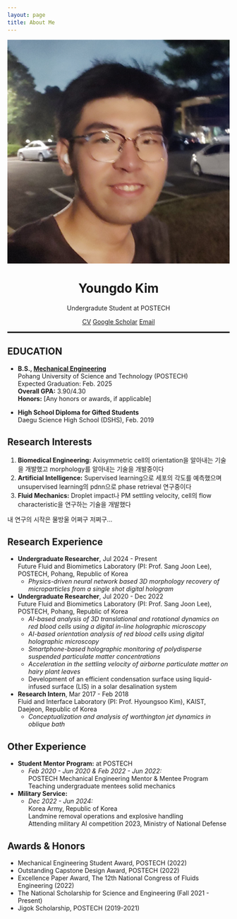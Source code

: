 ```yaml
---
layout: page
title: About Me
---
```





<div class="profile" style="text-align: center;">
  <img src="/smile1.jpg" alt="Profile Picture" style="display: block; margin: 0 auto;">
  <h1>Youngdo Kim</h1>
  <p>Undergradute Student at POSTECH</p>
  <div class="contact-info">
    <a href="/Curriculum Vitae_YoungdoKim.pdf">CV</a>
    <a href="https://scholar.google.com/citations?user=hcQTdngAAAAJ&hl=ko">Google Scholar</a>
    <a href="mailto:[youngdokim@postech.ac.kr]">Email</a>
    
  </div>
</div>

<hr style='border : 1.5px solid black;'>

<section>
  <h2>EDUCATION</h2>
        
  <!-- B.S. Section -->
  <div class="education-section">
    <ul>
      <li><strong>B.S., <a href="https://me.postech.ac.kr/">Mechanical Engineering</a></strong></li>
      Pohang University of Science and Technology (POSTECH) <br> Expected Graduation: Feb. 2025
      <br><strong>Overall GPA:</strong> 3.90/4.30
      <br><strong>Honors:</strong> [Any honors or awards, if applicable]
    </ul>
  </div>

  <!-- High School Diploma Section -->
  <div class="education-section">
    <ul>
      <li><strong>High School Diploma for Gifted Students</strong></li>
      Daegu Science High School (DSHS), Feb. 2019
    </ul>
  </div>
</section>

<section>
    <h2>Research Interests</h2>
    <ol>
        <li><strong>Biomedical Engineering:</strong> Axisymmetric cell의 orientation을 알아내는 기술을 개발했고 morphology를 알아내는 기술을 개발중이다</li>
        <li><strong>Artificial Intelligence:</strong> Supervised learning으로 세포의 각도를 예측했으며 unsupervised learning의 pdnn으로 phase retrieval 연구중이다</li>
        <li><strong>Fluid Mechanics:</strong> Droplet impact나 PM settling velocity, cell의 flow characteristic을 연구하는 기술을 개발했다</li>
    </ol>
    <p>
      내 연구의 시작은 물방울 어쩌구 저쩌구...
    </p>
</section>

<section>
    <h2>Research Experience</h2>
    <ul class="experience">
        <li><strong>Undergraduate Researcher</strong>, Jul 2024 - Present<br>Future Fluid and Biomimetics Laboratory (PI: Prof. Sang Joon Lee), POSTECH, Pohang, Republic of Korea
          <ul class="experience-list">
            <li><em>Physics-driven neural network based 3D morphology recovery of microparticles from a single shot digital hologram</em></li>
          </ul>
        </li>
        <li><strong>Undergraduate Researcher</strong>, Jul 2020 - Dec 2022<br>Future Fluid and Biomimetics Laboratory (PI: Prof. Sang Joon Lee), POSTECH, Pohang, Republic of Korea
            <ul class="experience-list">
                <li><em>AI-based analysis of 3D translational and rotational dynamics on red blood cells using a digital in-line holographic microscopy</em></li>
                <li><em>AI-based orientation analysis of red blood cells using digital holographic microscopy</em></li>
                <li><em>Smartphone-based holographic monitoring of polydisperse suspended particulate matter concentrations</em></li>
                <li><em>Acceleration in the settling velocity of airborne particulate matter on hairy plant leaves</em></li>
                <li>Development of an efficient condensation surface using liquid-infused surface (LIS) in a solar desalination system</li>
            </ul>
        </li>
        <li><strong>Research Intern</strong>, Mar 2017 - Feb 2018<br>Fluid and Interface Laboratory (PI: Prof. Hyoungsoo Kim), KAIST, Daejeon, Republic of Korea
          <ul class="experience-list">
            <li><em>Conceptualization and analysis of worthington jet dynamics in oblique bath</em></li>
          </ul>
        </li>
    </ul>
</section>


<section>
    <h2>Other Experience</h2>
    <ul class="experience">
        <li><strong>Student Mentor Program:</strong> at POSTECH
            <ul class="experience-list">
                <li><em>Feb 2020 - Jun 2020 & Feb 2022 - Jun 2022:</em><br>POSTECH Mechanical Engineering Mentor & Mentee Program<br>Teaching undergraduate mentees solid mechanics</li>
            </ul>
        </li>
        <li><strong>Military Service:</strong>
            <ul class="experience-list">
                <li><em>Dec 2022 - Jun 2024:</em><br>Korea Army, Republic of Korea<br>Landmine removal operations and explosive handling<br>Attending military AI competition 2023, Ministry of National Defense</li>
            </ul>
        </li>
    </ul>
</section>

<section>
            <h2>Awards & Honors</h2>
            <ul class="awards">
                <li>Mechanical Engineering Student Award, POSTECH (2022)</li>
                <li>Outstanding Capstone Design Award, POSTECH (2022)</li>
                <li>Excellence Paper Award, The 12th National Congress of Fluids Engineering (2022)</li>
                <li>The National Scholarship for Science and Engineering (Fall 2021 - Present)</li>
                <li>Jigok Scholarship, POSTECH (2019-2021)</li>
            </ul>
  </section>
